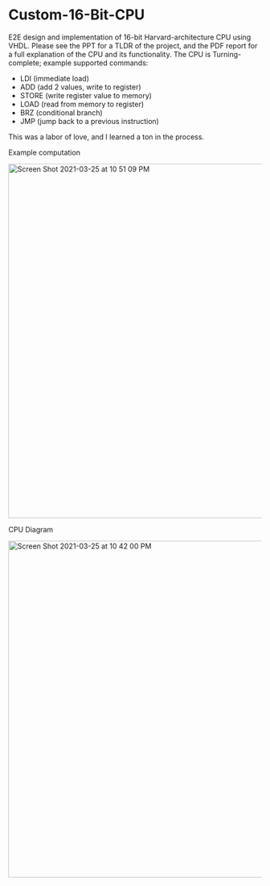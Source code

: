 # Custom-16-Bit-CPU
E2E design and implementation of 16-bit Harvard-architecture CPU using VHDL. Please see the PPT for a TLDR of the project, and the PDF report for a full explanation of the CPU and its functionality. The CPU is Turning-complete; example supported commands:
- LDI (immediate load)
- ADD (add 2 values, write to register)
- STORE (write register value to memory)
- LOAD (read from memory to register)
- BRZ (conditional branch)
- JMP (jump back to a previous instruction)

This was a labor of love, and I learned a ton in the process. 

Example computation

<img width="704" alt="Screen Shot 2021-03-25 at 10 51 09 PM" src="https://user-images.githubusercontent.com/9117105/112588438-a108ab00-8dbc-11eb-8d87-7d2d6f71af1b.png">

CPU Diagram

<img width="669" alt="Screen Shot 2021-03-25 at 10 42 00 PM" src="https://user-images.githubusercontent.com/9117105/112587746-63575280-8dbb-11eb-8046-40eca36321eb.png">
